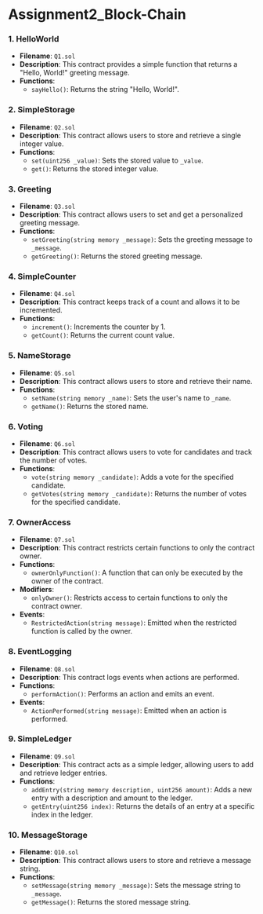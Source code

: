 # Assignment2_Block-Chain
### 1. **HelloWorld**
   - **Filename**: `Q1.sol`
   - **Description**: This contract provides a simple function that returns a "Hello, World!" greeting message.
   - **Functions**:
     - `sayHello()`: Returns the string "Hello, World!".

### 2. **SimpleStorage**
   - **Filename**: `Q2.sol`
   - **Description**: This contract allows users to store and retrieve a single integer value.
   - **Functions**:
     - `set(uint256 _value)`: Sets the stored value to `_value`.
     - `get()`: Returns the stored integer value.

### 3. **Greeting**
   - **Filename**: `Q3.sol`
   - **Description**: This contract allows users to set and get a personalized greeting message.
   - **Functions**:
     - `setGreeting(string memory _message)`: Sets the greeting message to `_message`.
     - `getGreeting()`: Returns the stored greeting message.

### 4. **SimpleCounter**
   - **Filename**: `Q4.sol`
   - **Description**: This contract keeps track of a count and allows it to be incremented.
   - **Functions**:
     - `increment()`: Increments the counter by 1.
     - `getCount()`: Returns the current count value.

### 5. **NameStorage**
   - **Filename**: `Q5.sol`
   - **Description**: This contract allows users to store and retrieve their name.
   - **Functions**:
     - `setName(string memory _name)`: Sets the user's name to `_name`.
     - `getName()`: Returns the stored name.

### 6. **Voting**
   - **Filename**: `Q6.sol`
   - **Description**: This contract allows users to vote for candidates and track the number of votes.
   - **Functions**:
     - `vote(string memory _candidate)`: Adds a vote for the specified candidate.
     - `getVotes(string memory _candidate)`: Returns the number of votes for the specified candidate.

### 7. **OwnerAccess**
   - **Filename**: `Q7.sol`
   - **Description**: This contract restricts certain functions to only the contract owner.
   - **Functions**:
     - `ownerOnlyFunction()`: A function that can only be executed by the owner of the contract.
   - **Modifiers**:
     - `onlyOwner()`: Restricts access to certain functions to only the contract owner.
   - **Events**:
     - `RestrictedAction(string message)`: Emitted when the restricted function is called by the owner.

### 8. **EventLogging**
   - **Filename**: `Q8.sol`
   - **Description**: This contract logs events when actions are performed.
   - **Functions**:
     - `performAction()`: Performs an action and emits an event.
   - **Events**:
     - `ActionPerformed(string message)`: Emitted when an action is performed.

### 9. **SimpleLedger**
   - **Filename**: `Q9.sol`
   - **Description**: This contract acts as a simple ledger, allowing users to add and retrieve ledger entries.
   - **Functions**:
     - `addEntry(string memory description, uint256 amount)`: Adds a new entry with a description and amount to the ledger.
     - `getEntry(uint256 index)`: Returns the details of an entry at a specific index in the ledger.

### 10. **MessageStorage**
   - **Filename**: `Q10.sol`
   - **Description**: This contract allows users to store and retrieve a message string.
   - **Functions**:
     - `setMessage(string memory _message)`: Sets the message string to `_message`.
     - `getMessage()`: Returns the stored message string.

